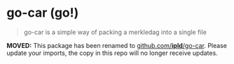 go-car (go!)
==================

> go-car is a simple way of packing a merkledag into a single file

**MOVED:** This package has been renamed to
[github.com/**ipld**/go-car](https://github.com/ipld/go-car). Please update your
imports, the copy in this repo will no longer receive updates.
